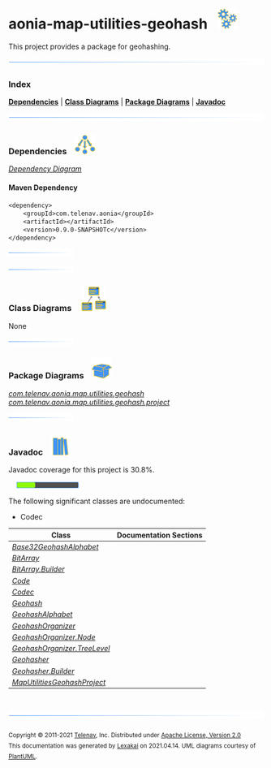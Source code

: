 # aonia-map-utilities-geohash &nbsp;&nbsp;![](documentation/images/gears-40.png)

This project provides a package for geohashing.

![](documentation/images/horizontal-line.png)

### Index



[**Dependencies**](#dependencies) | [**Class Diagrams**](#class-diagrams) | [**Package Diagrams**](#package-diagrams) | [**Javadoc**](#javadoc)

![](documentation/images/horizontal-line.png)

### Dependencies <a name="dependencies"></a> &nbsp;&nbsp; ![](documentation/images/dependencies-40.png)

[*Dependency Diagram*](documentation/diagrams/dependencies.svg)

#### Maven Dependency

    <dependency>
        <groupId>com.telenav.aonia</groupId>
        <artifactId></artifactId>
        <version>0.9.0-SNAPSHOTc</version>
    </dependency>

![](documentation/images/short-horizontal-line.png)

[//]: # (start-user-text)



[//]: # (end-user-text)

![](documentation/images/short-horizontal-line.png)

### Class Diagrams <a name="class-diagrams"></a> &nbsp; &nbsp; ![](documentation/images/diagram-48.png)

None

![](documentation/images/short-horizontal-line.png)

### Package Diagrams <a name="package-diagrams"></a> &nbsp;&nbsp; ![](documentation/images/box-40.png)

[*com.telenav.aonia.map.utilities.geohash*](documentation/diagrams/com.telenav.aonia.map.utilities.geohash.svg)  
[*com.telenav.aonia.map.utilities.geohash.project*](documentation/diagrams/com.telenav.aonia.map.utilities.geohash.project.svg)  

![](documentation/images/short-horizontal-line.png)

### Javadoc <a name="javadoc"></a> &nbsp;&nbsp; ![](documentation/images/books-40.png)

Javadoc coverage for this project is 30.8%.  
  
&nbsp; &nbsp;  ![](documentation/images/meter-30-12.png)

The following significant classes are undocumented:  

- Codec

| Class | Documentation Sections |
|---|---|
| [*Base32GeohashAlphabet*](https://telenav.github.io/aonia-data/javadoc/aonia.map.utilities.geohash/com/telenav/aonia/map/utilities/geohash/Base32GeohashAlphabet.html) |  |  
| [*BitArray*](https://telenav.github.io/aonia-data/javadoc/aonia.map.utilities.geohash/com/telenav/aonia/map/utilities/geohash/BitArray.html) |  |  
| [*BitArray.Builder*](https://telenav.github.io/aonia-data/javadoc/aonia.map.utilities.geohash/com/telenav/aonia/map/utilities/geohash/BitArray.Builder.html) |  |  
| [*Code*](https://telenav.github.io/aonia-data/javadoc/aonia.map.utilities.geohash/com/telenav/aonia/map/utilities/geohash/Code.html) |  |  
| [*Codec*](https://telenav.github.io/aonia-data/javadoc/aonia.map.utilities.geohash/com/telenav/aonia/map/utilities/geohash/Codec.html) |  |  
| [*Geohash*](https://telenav.github.io/aonia-data/javadoc/aonia.map.utilities.geohash/com/telenav/aonia/map/utilities/geohash/Geohash.html) |  |  
| [*GeohashAlphabet*](https://telenav.github.io/aonia-data/javadoc/aonia.map.utilities.geohash/com/telenav/aonia/map/utilities/geohash/GeohashAlphabet.html) |  |  
| [*GeohashOrganizer*](https://telenav.github.io/aonia-data/javadoc/aonia.map.utilities.geohash/com/telenav/aonia/map/utilities/geohash/GeohashOrganizer.html) |  |  
| [*GeohashOrganizer.Node*](https://telenav.github.io/aonia-data/javadoc/aonia.map.utilities.geohash/com/telenav/aonia/map/utilities/geohash/GeohashOrganizer.Node.html) |  |  
| [*GeohashOrganizer.TreeLevel*](https://telenav.github.io/aonia-data/javadoc/aonia.map.utilities.geohash/com/telenav/aonia/map/utilities/geohash/GeohashOrganizer.TreeLevel.html) |  |  
| [*Geohasher*](https://telenav.github.io/aonia-data/javadoc/aonia.map.utilities.geohash/com/telenav/aonia/map/utilities/geohash/Geohasher.html) |  |  
| [*Geohasher.Builder*](https://telenav.github.io/aonia-data/javadoc/aonia.map.utilities.geohash/com/telenav/aonia/map/utilities/geohash/Geohasher.Builder.html) |  |  
| [*MapUtilitiesGeohashProject*](https://telenav.github.io/aonia-data/javadoc/aonia.map.utilities.geohash/com/telenav/aonia/map/utilities/geohash/project/MapUtilitiesGeohashProject.html) |  |  

[//]: # (start-user-text)



[//]: # (end-user-text)

<br/>

![](documentation/images/horizontal-line.png)

<sub>Copyright &#169; 2011-2021 [Telenav](http://telenav.com), Inc. Distributed under [Apache License, Version 2.0](LICENSE)</sub>  
<sub>This documentation was generated by [Lexakai](https://github.com/Telenav/lexakai) on 2021.04.14. UML diagrams courtesy
of [PlantUML](http://plantuml.com).</sub>

